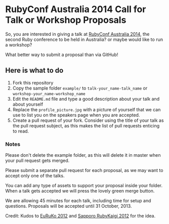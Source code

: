 # RubyConf Australia 2014 Call for Talk or Workshop Proposals

So, you are interested in giving a talk at [RubyConf Australia 2014](http://rubyconf.org.au),
the second Ruby conference to be held in Australia? or maybe would like to run a workshop?

What better way to submit a proposal than via GitHub!

## Here is what to do

1. Fork this repository
2. Copy the sample folder `example/` to `talk-your_name-talk_name` or `workshop-your_name-workshop_name`
3. Edit the `README.md` file and type a good description about your talk
   and about yourself
4. Replace the `profile_picture.jpg` with a picture of yourself that we
   can use to list you on the speakers page when you are accepted.
5. Create a pull request of your fork. Consider using the title of your
   talk as the pull request subject, as this makes the list of pull requests
   enticing to read.

### Notes

Please don't delete the example folder, as this will delete it in
master when your pull request gets merged.

Please submit a separate pull request for each proposal, as we may want to
accept only one of the talks.

You can add any type of assets to support your proposal inside your folder.
When a talk gets accepted we will press the lovely green merge button.

We are allowing 45 minutes for each talk, including time for setup and questions.
Proposals will be accepted until 31 October, 2013.

Credit: Kudos to [EuRuKo 2012](https://github.com/euruko2012/call-for-proposals) and
[Sapporo RubyKaigi 2012](https://github.com/sprk2012/sprk2012-cfp) for the idea.
